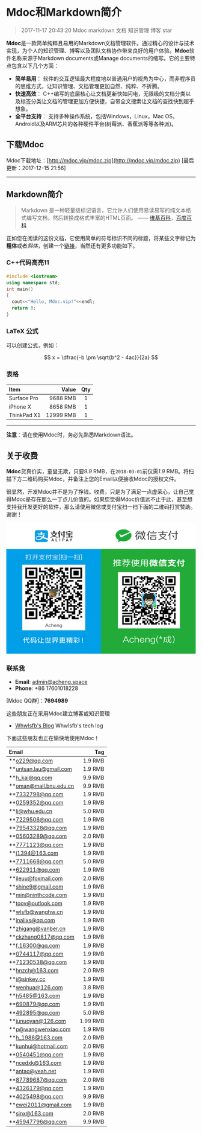 # Mdoc和Markdown简介
> 2017-11-17 20:43:20
> Mdoc markdown 文档 知识管理 博客 star

**Mdoc**是一款简单纯粹且易用的Markdown文档管理软件。通过精心的设计与技术实现，为个人的知识管理、博客以及团队文档协作带来良好的用户体验。**Mdoc**软件名称来源于Markdown documents或Manage documents的缩写。它的主要特点包含以下几个方面：

- **简单易用**： 软件的交互逻辑最大程度地以普通用户的视角为中心，而非程序员的思维方式，让知识管理、文档管理更加自然、纯粹、不折腾。
- **快速高效**： C++编写的底层核心让文档更新快如闪电，无限级的文档分类以及标签分类让文档的管理更加方便快捷，自带全文搜索让文档的查找快到超乎想象。 
- **全平台支持**： 支持多种操作系统，包括Windows，Linux，Mac OS，Android以及ARM芯片的各种硬件平台(树莓派、香蕉派等等各种派)。

## 下载Mdoc

Mdoc下载地址：[http://mdoc.vip/mdoc.zip](http://mdoc.vip/mdoc.zip) [最后更新：2017-12-15 21:56]

-------------------
## Markdown简介

> Markdown 是一种轻量级标记语言，它允许人们使用易读易写的纯文本格式编写文档，然后转换成格式丰富的HTML页面。    —— [维基百科](https://zh.wikipedia.org/wiki/Markdown)，[百度百科](https://baike.baidu.com/item/markdown/3245829)

正如您在阅读的这份文档，它使用简单的符号标识不同的标题，将某些文字标记为**粗体**或者*斜体*，创建一个[链接](http://mdoc.vip)，当然还有更多功能如下。

### C++代码高亮11
``` c++
#include <iostream>
using namespace std;
int main()
{
  cout<<"Hello, Mdoc.vip!"<<endl;
  return 0;
}
```
### LaTeX 公式

可以创建公式，例如：

$$  x = \dfrac{-b \pm \sqrt{b^2 - 4ac}}{2a} $$

### 表格
| Item      |    Value | Qty  |
| :-------- | --------:| :--: |
| Surface Pro  | 9688 RMB |  1   |
| iPhone X    |   8658 RMB |  1  |
| ThinkPad X1      |    12999 RMB | 1  |

-------------------
**注意**：请在使用Mdoc时，务必先熟悉Markdown语法。

## 关于收费
**Mdoc**货真价实，童叟无欺，只要*9.9* RMB，在`2018-03-01`前仅需*1.9* RMB。将扫描下方二维码购买Mdoc，并备注上您的Email以便接收Mdoc的授权文件。

很显然，开发Mdoc并不是为了挣钱。收费，只是为了满足一点虚荣心，让自己觉得Mdoc是存在那么一丁点儿价值的。如果您觉得Mdoc价值远不止于此，甚至想支持我开发更好的软件，那么请使用微信或支付宝扫一扫下面的二维码打赏赞助。谢谢！

![赞助我](image/donate.jpg)

### 联系我
- **Email**: admin@acheng.space
- **Phone**: +86 17601018228

[Mdoc QQ群]：**7694989**

这些朋友正在采用Mdoc建立博客或知识管理
- [Whwlsfb's Blog](https://blog.wanghw.cn) Whwlsfb's tech log

下面这些朋友也正在愉快地使用Mdoc！

| Email     |    Tag   |
| :-------- | --------:|
| **o229@qq.com|1.9 RMB|
| **untsan.lau@gmail.com|1.9 RMB|
| **h_kai@qq.com|9.9 RMB|
| **oman@mail.bnu.edu.cn|9.9 RMB|
| **7332798@qq.com|1.9 RMB|
| **0259352@qq.com|1.9 RMB|
| **li@whu.edu.cn|5.0 RMB|
| **7229506@qq.com|1.9 RMB|
| **79543328@qq.com|1.9 RMB|
| **05603289@qq.com|2.0 RMB|
| **7771123@qq.com|1.9 RMB|
| **j1394@163.com|1.9 RMB|
| **7711668@qq.com|5.0 RMB|
| **622911@qq.com|1.9 RMB|
| **ileuu@foxmail.com|2.0 RMB|
| **shine9@gmail.com|1.9 RMB|
| **min@ninthcode.com|1.9 RMB|
| **toov@outlook.com|1.9 RMB|
| **wlsfb@wanghw.cn|1.9 RMB|
| **inalixs@qq.com|1.9 RMB|
| **zhigang@vanber.cn|1.9 RMB|
| **ckzhang0817@qq.com|1.9 RMB|
| **f.16300@qq.com|1.9 RMB|
| **0744117@qq.com|1.9 RMB|
| **71230538@qq.com|1.9 RMB|
| **hnzch@163.com|2.0 RMB|
| **i@sinkey.cc|1.9 RMB|
| **wenhua@126.com|3.8 RMB|
| **h5485@163.com|1.9 RMB|
| **690879@qq.com|1.9 RMB|
| **492895@qq.com|5.0 RMB|
| **junuoyan@126.com|1.99 RMB|
| **p@wangwenxiao.com|1.9 RMB|
| **h_1986@163.com|2.0 RMB|
| **kunhui@hotmail.com|2.0 RMB|
| **0540451@qq.com|1.9 RMB|
| **ncedxk@163.com|1.9 RMB|
| **antao@yeah.net|1.9 RMB|
| **87789687@qq.com|2.0 RMB|
| **4326179@qq.com|1.9 RMB|
| **4025498@qq.com|9.9 RMB|
| **ewei2011@gmail.com|1.9 RMB|
| **sinx@163.com|2.0 RMB|
| **45947796@qq.com|9.9 RMB|